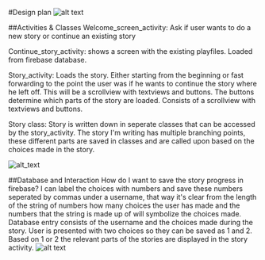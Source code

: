 #Design plan
![alt text](https://github.com/tartiflette1990/Programmeerproject/blob/master/App_design.png)


##Activities & Classes
Welcome_screen_activity: Ask if user wants to do a new story or continue an existing story

Continue_story_activity: shows a screen with the existing playfiles. Loaded from firebase database.

Story_activity: Loads the story. Either starting from the beginning or fast forwarding to the point the user was if he wants to continue the story where he left off. This will be a scrollview with textviews and buttons. The buttons determine which parts of the story are loaded. Consists of a scrollview with textviews and buttons.

Story class: Story is written down in seperate classes that can be accessed by the story_activity. The story I'm writing has multiple branching points, these different parts are saved in classes and are called upon based on the choices made in the story.

![alt_text](https://github.com/tartiflette1990/Programmeerproject/blob/master/Story_Activity.png)

##Database and Interaction
How do I want to save the story progress in firebase? I can label the choices with numbers and save these numbers seperated by commas under a username, that way it's clear from the length of the string of numbers how many choices the user has made and the numbers that the string is made up of will symbolize the choices made.
Database entry consists of the username and the choices made during the story. User is presented with two choices so they can be saved as 1 and 2. Based on 1 or 2 the relevant parts of the stories are displayed in the story activity.
![alt text](https://github.com/tartiflette1990/Programmeerproject/blob/master/StoryAppDatabase.png)

